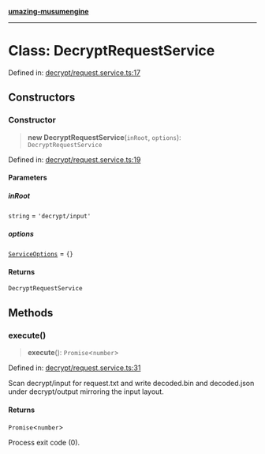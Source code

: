 [**umazing-musumengine**](../../README.md)

***

# Class: DecryptRequestService

Defined in: [decrypt/request.service.ts:17](https://github.com/davinidae/umazing-musumengine/blob/51f61211084dfe767110f78265e0aa27a13c00d0/src/decrypt/request.service.ts#L17)

## Constructors

### Constructor

> **new DecryptRequestService**(`inRoot`, `options`): `DecryptRequestService`

Defined in: [decrypt/request.service.ts:19](https://github.com/davinidae/umazing-musumengine/blob/51f61211084dfe767110f78265e0aa27a13c00d0/src/decrypt/request.service.ts#L19)

#### Parameters

##### inRoot

`string` = `'decrypt/input'`

##### options

[`ServiceOptions`](../interfaces/ServiceOptions.md) = `{}`

#### Returns

`DecryptRequestService`

## Methods

### execute()

> **execute**(): `Promise`\<`number`\>

Defined in: [decrypt/request.service.ts:31](https://github.com/davinidae/umazing-musumengine/blob/51f61211084dfe767110f78265e0aa27a13c00d0/src/decrypt/request.service.ts#L31)

Scan decrypt/input for request.txt and write decoded.bin and decoded.json
under decrypt/output mirroring the input layout.

#### Returns

`Promise`\<`number`\>

Process exit code (0).
